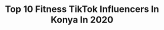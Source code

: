 ---
title: Top 10 Fitness TikTok Influencers In Konya In 2020
description: >-
  Find top fitness TikTok influencers in Konya in 2020. Most popular hashtags: #beni #konya #beyaz #gonya.
platform: TikTok
profiles:
  - username: "teknisyen_bey42"
    fullname: >-
      ONUR AYDOĞDU
    location: "Turkey"
    followers: 6311
    engagement: 1051
    commentsToLikes: 0.110445
    id: ck9fyyjk6coo70j78wn415k0a
    verified: false
    hashtags: "#zikir, #beyaz, #olmuyor, #iftar"
  - username: "malicimresmi"
    fullname: >-
      Mehmet Ali Akgün
    location: "Turkey"
    followers: 4226
    engagement: 1051
    commentsToLikes: 0.054276
    id: cka0q5uqobcru0i78errh1uzx
    verified: false
    hashtags: "#feneralay, #eskiyenifotoak, #candy, #coronavirus"
  - username: "ahucantutuncu"
    fullname: >-
      AHUCAN👑 #teamahucan
    location: "Turkey"
    followers: 39966
    engagement: 1225
    commentsToLikes: 0.049182
    id: cka7o6uxo0j6e0i78eu9nnq2o
    verified: false
    hashtags: "#obak, #loveyou, #bisikletci, #kesvetteyiz"
  - username: "elif_naz_tas"
    fullname: >-
      EFO_BASKAN_42
    location: "Turkey"
    followers: 4253
    engagement: 1656
    commentsToLikes: 0.018731
    id: cka7o70oh0kqh0i78oo7gsnv5
    verified: false
    hashtags: "#42, #kesfet, #konyaaa, #kardesim"
  - username: "enessr"
    fullname: >-
      Enes Sarı
    location: "Turkey"
    followers: 3890
    engagement: 1255
    commentsToLikes: 0.023062
    id: ck8kfeghbdsf60j78adumb37w
    verified: false
    hashtags: "#ejyteam, #slovmotion, #1myetenek, #evrim"
  - username: "bahattinemekli"
    fullname: >-
      KAPICI BABA OĞUL 🤣
    location: "Turkey"
    followers: 43536
    engagement: 739
    commentsToLikes: 0.022939
    id: ck8kfejymdtfe0j78h9nnjedd
    verified: false
    hashtags: "#evdekalt, #beni, #ejderhayad"
  - username: "chefharun"
    fullname: >-
      Harun Reşit Tatlı
    location: "Turkey"
    followers: 250460
    engagement: 629
    commentsToLikes: 0.015481
    id: ck8kfefhjds6e0j78dmobix8q
    verified: false
    hashtags: "#konya, #42konya, #konyaa"
  - username: "grip.xx"
    fullname: >-
      Ali Önoğlu
    location: "Turkey"
    followers: 3016
    engagement: 668
    commentsToLikes: 0.071809
    id: ckad3racklyee0i78due6t0kc
    verified: false
    hashtags: "#evdefest, #konya42, #melek, #okulda"
  - username: "doganndumanli"
    fullname: >-
      Doganndumanli
    location: "Turkey"
    followers: 3670
    engagement: 528
    commentsToLikes: 0.031437
    id: ck9nv0t6rpqsf0j780595r2oy
    verified: false
    hashtags: "#tiktoktokt"
  - username: "se_ma42"
    fullname: >-
      Kadere mahkum💫
    location: "Turkey"
    followers: 7128
    engagement: 456
    commentsToLikes: 0.031282
    id: cka7o6vx90jh80i78x6iskc6c
    verified: false
    hashtags: "#sevginipayla, #alt, #baraj"
---